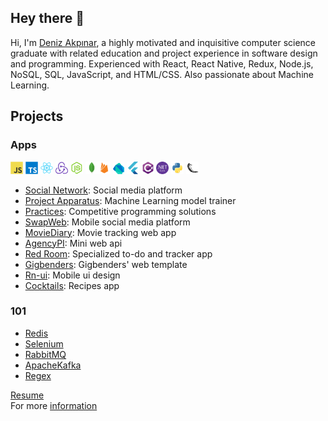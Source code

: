 ## Hey there  🌵

Hi, I'm <a href="www.denizakpinar.dev" target="_blank">Deniz Akpınar</a>, a highly motivated and inquisitive computer science graduate with related education and project experience in software design and programming. 
Experienced with React, React Native, Redux, Node.js, NoSQL, SQL, JavaScript, and HTML/CSS. Also passionate about Machine Learning.   
  
## Projects

### Apps
<img src="https://github.com/devicons/devicon/blob/master/icons/javascript/javascript-original.svg" alt="javascript" width="20" height="20" /> <img src="https://github.com/devicons/devicon/blob/master/icons/typescript/typescript-original.svg" alt="typescript" width="20" height="20" /> <img src="https://github.com/devicons/devicon/blob/master/icons/react/react-original.svg" alt="react" width="20" height="20" /> <img src="https://github.com/devicons/devicon/blob/master/icons/redux/redux-original.svg" alt="redux" width="20" height="20" />  <img src="https://github.com/devicons/devicon/blob/master/icons/nodejs/nodejs-original.svg" alt="nodejs" width="20" height="20" /> <img src="https://github.com/devicons/devicon/blob/master/icons/mongodb/mongodb-original.svg" alt="mongodb" width="20" height="20" /><img src="https://github.com/devicons/devicon/blob/master/icons/firebase/firebase-plain.svg" alt="firebase" width="20" height="20" /> 
<img src="https://github.com/devicons/devicon/blob/master/icons/dart/dart-original.svg" alt="dart" width="18" height="18" /> <img src="https://github.com/devicons/devicon/blob/master/icons/flutter/flutter-original.svg" alt="flutter" width="20" height="20" /> <img src="https://github.com/devicons/devicon/blob/master/icons/csharp/csharp-original.svg" alt="csharp" width="20" height="20" /> <img src="https://github.com/devicons/devicon/blob/master/icons/dotnetcore/dotnetcore-original.svg" alt="dotnetcore" width="20" height="20" /> <img src="https://github.com/devicons/devicon/blob/master/icons/python/python-original.svg" alt="python" width="20" height="20" /> <img src="https://github.com/devicons/devicon/blob/master/icons/flask/flask-original.svg" alt="flask" width="20" height="20" />


- [Social Network](https://github.com/ddenizakpinar/SocialNetwork): Social media platform
- [Project Apparatus](https://github.com/ddenizakpinar/Project-Apparatus): Machine Learning model trainer
- [Practices](https://github.com/ddenizakpinar/Practices): Competitive programming solutions
- [SwapWeb](https://github.com/ddenizakpinar/SwapWeb): Mobile social media platform
- [MovieDiary](https://github.com/ddenizakpinar/MovieDiary): Movie tracking web app
- [AgencyPI](https://github.com/ddenizakpinar/AgencyPI): Mini web api
- [Red Room](https://github.com/ddenizakpinar/redroom): Specialized to-do and tracker app
- [Gigbenders](https://github.com/ddenizakpinar/Gigbenders-Template): Gigbenders' web template
- [Rn-ui](https://github.com/ddenizakpinar/Rn-ui): Mobile ui design
- [Cocktails](https://github.com/ddenizakpinar/Cocktails): Recipes app

### 101
- [Redis](https://github.com/ddenizakpinar/Redis-101)
- [Selenium](https://github.com/ddenizakpinar/Selenium-101)
- [RabbitMQ](https://github.com/ddenizakpinar/RabbitMQ-101)
- [ApacheKafka](https://github.com/ddenizakpinar/ApacheKafka-101)
- [Regex](https://github.com/ddenizakpinar/Regex-101)




<a href="www.denizakpinar.dev/HuseyinDenizAkpinarResume.pdf" target="_blank">Resume</a>      
For more <a href="www.denizakpinar.dev" target="_blank">information</a>

